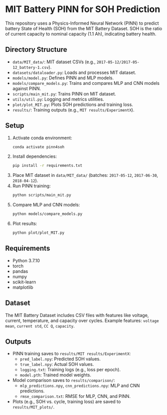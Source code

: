 # MIT Battery PINN for SOH Prediction

This repository uses a Physics-Informed Neural Network (PINN) to predict battery State of Health (SOH) from the MIT Battery Dataset. SOH is the ratio of current capacity to nominal capacity (1.1 Ah), indicating battery health.

## Directory Structure
- `data/MIT_data/`: MIT dataset CSVs (e.g., `2017-05-12/2017-05-12_battery-1.csv`).
- `datasets/dataloader.py`: Loads and processes MIT dataset.
- `models/model.py`: Defines PINN and MLP models.
- `models/compare_models.py`: Trains and compares MLP and CNN models against PINN.
- `scripts/main_mit.py`: Trains PINN on MIT dataset.
- `utils/util.py`: Logging and metrics utilities.
- `plot/plot_MIT.py`: Plots SOH predictions and training loss.
- `results/`: Training outputs (e.g., `MIT results/ExperimentX`).

## Setup
1. Activate conda environment:
   ```bash
   conda activate pinn4soh
   ```
2. Install dependencies:
   ```bash
   pip install -r requirements.txt
   ```
3. Place MIT dataset in `data/MIT_data/` (batches: `2017-05-12`, `2017-06-30`, `2018-04-12`).
4. Run PINN training:
   ```bash
   python scripts/main_mit.py
   ```
5. Compare MLP and CNN models:
   ```bash
   python models/compare_models.py
   ```
6. Plot results:
   ```bash
   python plot/plot_MIT.py
   ```

## Requirements
- Python 3.7.10
- torch
- pandas
- numpy
- scikit-learn
- matplotlib

## Dataset
The MIT Battery Dataset includes CSV files with features like voltage, current, temperature, and capacity over cycles. Example features: `voltage mean`, `current std`, `CC Q`, `capacity`.

## Outputs
- PINN training saves to `results/MIT results/ExperimentX`:
  - `pred_label.npy`: Predicted SOH values.
  - `true_label.npy`: Actual SOH values.
  - `logging.txt`: Training logs (e.g., loss per epoch).
  - `model.pth`: Trained model weights.
- Model comparison saves to `results/comparison/`:
  - `mlp_predictions.npy`, `cnn_predictions.npy`: MLP and CNN predictions.
  - `rmse_comparison.txt`: RMSE for MLP, CNN, and PINN.
- Plots (e.g., SOH vs. cycle, training loss) are saved to `results/MIT_plots/`.